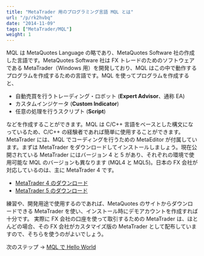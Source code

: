 ```yaml
---
title: "MetaTrader 用のプログラミング言語 MQL とは"
url: "/p/rk2hvbq"
date: "2014-11-09"
tags: ["MetaTrader/MQL"]
weight: 1
---
```


MQL は MetaQuotes Language の略であり、MetaQuotes Software 社の作成した言語です。MetaQuotes Software 社は FX トレードのためのソフトウェアである MetaTrader（Windows 用）を開発しており、MQL はこの中で動作するプログラムを作成するための言語です。MQL を使ってプログラムを作成すると、

* 自動売買を行うトレーディング・ロボット (**Expert Advisor**、通称 EA)
* カスタムインジケータ (**Custom Indicator**)
* 任意の処理を行うスクリプト (**Script**)

などを作成することができます。MQL は C/C++ 言語をベースとした構文になっているため、C/C++ の経験者であれば簡単に使用することができます。
MetaTrader には、MQL でコーディングを行うための MetaEditor が付属しています。まずは MetaTrader をダウンロードしてインストールしましょう。現在公開されている MetaTrader にはバージョン 4 と 5 があり、それぞれの環境で使用可能な MQL のバージョンも異なります (MQL4 と MQL5)。日本の FX 会社が対応しているのは、主に MetaTrader 4 です。

* [MetaTrader 4 のダウンロード](http://www.metatrader4.com/)
* [MetaTrader 5 のダウンロード](http://www.metaquotes.net/)

練習や、開発用途で使用するのであれば、MetaQuotes のサイトからダウンロードできる MetaTrader を使い、インストール時にデモアカウントを作成すれば十分です。
実際に FX 会社の口座を使って取引するための MetaTrader は、ほとんどの場合、その FX 会社がカスタマイズ版の MetaTrader として配布していますので、そちらを使うのがよいでしょう。

次のステップ → [MQL で Hello World](/p/ay9a762)

